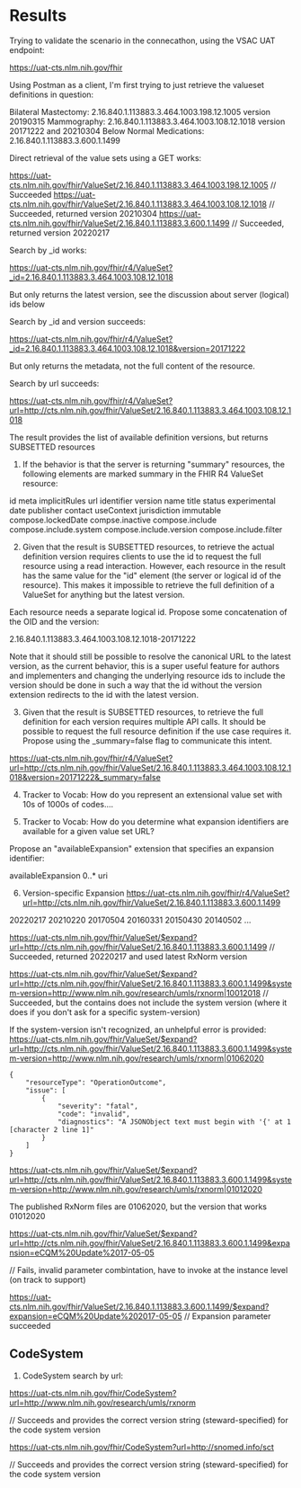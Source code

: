 # Results

Trying to validate the scenario in the connecathon, using the VSAC UAT endpoint:

https://uat-cts.nlm.nih.gov/fhir

Using Postman as a client, I'm first trying to just retrieve the valueset definitions in question:

Bilateral Mastectomy: 2.16.840.1.113883.3.464.1003.198.12.1005 version 20190315
Mammography: 2.16.840.1.113883.3.464.1003.108.12.1018 version 20171222 and 20210304
Below Normal Medications: 2.16.840.1.113883.3.600.1.1499

Direct retrieval of the value sets using a GET works:

https://uat-cts.nlm.nih.gov/fhir/ValueSet/2.16.840.1.113883.3.464.1003.198.12.1005 // Succeeded
https://uat-cts.nlm.nih.gov/fhir/ValueSet/2.16.840.1.113883.3.464.1003.108.12.1018 // Succeeded, returned version 20210304
https://uat-cts.nlm.nih.gov/fhir/ValueSet/2.16.840.1.113883.3.600.1.1499 // Succeeded, returned version 20220217

Search by _id works:

https://uat-cts.nlm.nih.gov/fhir/r4/ValueSet?_id=2.16.840.1.113883.3.464.1003.108.12.1018

But only returns the latest version, see the discussion about server (logical) ids below

Search by _id and version succeeds:

https://uat-cts.nlm.nih.gov/fhir/r4/ValueSet?_id=2.16.840.1.113883.3.464.1003.108.12.1018&version=20171222

But only returns the metadata, not the full content of the resource.

Search by url succeeds:

https://uat-cts.nlm.nih.gov/fhir/r4/ValueSet?url=http://cts.nlm.nih.gov/fhir/ValueSet/2.16.840.1.113883.3.464.1003.108.12.1018

The result provides the list of available definition versions, but returns SUBSETTED resources

1. If the behavior is that the server is returning "summary" resources, the following elements are marked summary in the FHIR R4 ValueSet resource:

id
meta
implicitRules
url
identifier
version
name
title
status
experimental
date
publisher
contact
useContext
jurisdiction
immutable
compose.lockedDate
compse.inactive
compose.include
compose.include.system
compose.include.version
compose.include.filter

2. Given that the result is SUBSETTED resources, to retrieve the actual definition version requires clients to use the id to request the full resource using a read interaction. However, each resource in the result has the same value for the "id" element (the server or logical id of the resource). This makes it impossible to retrieve the full definition of a ValueSet for anything but the latest version.

Each resource needs a separate logical id. Propose some concatenation of the OID and the version:

2.16.840.1.113883.3.464.1003.108.12.1018-20171222

Note that it should still be possible to resolve the canonical URL to the latest version, as the current behavior, this is a super useful feature for authors and implementers and changing the underlying resource ids to include the version should be done in such a way that the id without the version extension redirects to the id with the latest version.

3. Given that the result is SUBSETTED resources, to retrieve the full definition for each version requires multiple API calls. It should be possible to request the full resource definition if the use case requires it. Propose using the _summary=false flag to communicate this intent.

https://uat-cts.nlm.nih.gov/fhir/r4/ValueSet?url=http://cts.nlm.nih.gov/fhir/ValueSet/2.16.840.1.113883.3.464.1003.108.12.1018&version=20171222&_summary=false

4. Tracker to Vocab: How do you represent an extensional value set with 10s of 1000s of codes....

5. Tracker to Vocab: How do you determine what expansion identifiers are available for a given value set URL?

Propose an "availableExpansion" extension that specifies an expansion identifier:

availableExpansion 0..* uri

6. Version-specific Expansion
https://uat-cts.nlm.nih.gov/fhir/r4/ValueSet?url=http://cts.nlm.nih.gov/fhir/ValueSet/2.16.840.1.113883.3.600.1.1499

20220217
20210220
20170504
20160331
20150430
20140502
...

https://uat-cts.nlm.nih.gov/fhir/ValueSet/$expand?url=http://cts.nlm.nih.gov/fhir/ValueSet/2.16.840.1.113883.3.600.1.1499
// Succeeded, returned 20220217 and used latest RxNorm version

https://uat-cts.nlm.nih.gov/fhir/ValueSet/$expand?url=http://cts.nlm.nih.gov/fhir/ValueSet/2.16.840.1.113883.3.600.1.1499&system-version=http://www.nlm.nih.gov/research/umls/rxnorm|10012018
// Succeeded, but the contains does not include the system version (where it does if you don't ask for a specific system-version)

If the system-version isn't recognized, an unhelpful error is provided:
https://uat-cts.nlm.nih.gov/fhir/ValueSet/$expand?url=http://cts.nlm.nih.gov/fhir/ValueSet/2.16.840.1.113883.3.600.1.1499&system-version=http://www.nlm.nih.gov/research/umls/rxnorm|01062020

```
{
    "resourceType": "OperationOutcome",
    "issue": [
        {
            "severity": "fatal",
            "code": "invalid",
            "diagnostics": "A JSONObject text must begin with '{' at 1 [character 2 line 1]"
        }
    ]
}
```

https://uat-cts.nlm.nih.gov/fhir/ValueSet/$expand?url=http://cts.nlm.nih.gov/fhir/ValueSet/2.16.840.1.113883.3.600.1.1499&system-version=http://www.nlm.nih.gov/research/umls/rxnorm|01012020

The published RxNorm files are 01062020, but the version that works 01012020

https://uat-cts.nlm.nih.gov/fhir/ValueSet/$expand?url=http://cts.nlm.nih.gov/fhir/ValueSet/2.16.840.1.113883.3.600.1.1499&expansion=eCQM%20Update%2017-05-05

// Fails, invalid parameter combintation, have to invoke at the instance level (on track to support)

https://uat-cts.nlm.nih.gov/fhir/ValueSet/2.16.840.1.113883.3.600.1.1499/$expand?expansion=eCQM%20Update%202017-05-05
// Expansion parameter succeeded

## CodeSystem

1. CodeSystem search by url:

https://uat-cts.nlm.nih.gov/fhir/CodeSystem?url=http://www.nlm.nih.gov/research/umls/rxnorm

// Succeeds and provides the correct version string (steward-specified) for the code system version

https://uat-cts.nlm.nih.gov/fhir/CodeSystem?url=http://snomed.info/sct

// Succeeds and provides the correct version string (steward-specified) for the code system version
